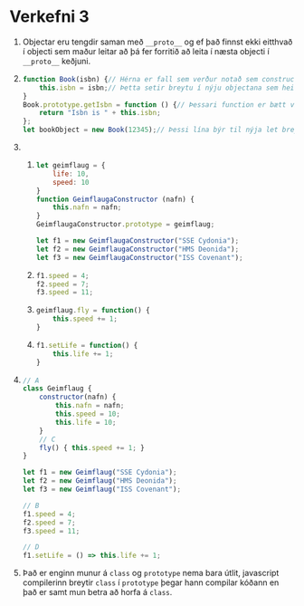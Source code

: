 # Verkefni 3

1.  Objectar eru tengdir saman með `__proto__` og ef það finnst ekki eitthvað í objecti sem maður leitar að þá fer forritið að leita í næsta objecti í `__proto__` keðjuni.
2.  ```javascript
    function Book(isbn) {// Hérna er fall sem verður notað sem constructorinn fyrir objecta
        this.isbn = isbn;// Þetta setir breytu í nýju objectana sem heitir isbn og er sama gildi og breytan sem kom inn með fallinu
    }
    Book.prototype.getIsbn = function () {// Þessari function er bætt við í prototype á Book og það er það sem er notað til þess að gera __proto__ þegar það er notað new svo að þessi function mun bætast við í __proto__ á öllum nýjum objectum sem eru búnit til úr fallinu Book
        return "Isbn is " + this.isbn;
    };
    let bookObject = new Book(12345);// Þessi lína býr til nýja let breytu sem er undefined og bætir svo nýjum object úr fallinu Book í breytuna
    ```
3.  
    1.  ```javascript
        let geimflaug = {
            life: 10,
            speed: 10
        }
        function GeimflaugaConstructor (nafn) {
            this.nafn = nafn;
        }
        GeimflaugaConstructor.prototype = geimflaug;

        let f1 = new GeimflaugaConstructor("SSE Cydonia");
        let f2 = new GeimflaugaConstructor("HMS Deonida");
        let f3 = new GeimflaugaConstructor("ISS Covenant");
        ```
    2.  ```javascript
        f1.speed = 4;
        f2.speed = 7;
        f3.speed = 11;
        ```
    3.  ```javascript
        geimflaug.fly = function() {
            this.speed += 1;
        }
        ```
    4.  ```javascript
        f1.setLife = function() {
            this.life += 1;
        }
        ```
4.  ```javascript
    // A
    class Geimflaug {
        constructor(nafn) {
            this.nafn = nafn;
            this.speed = 10;
            this.life = 10;
        }
        // C
        fly() { this.speed += 1; }
    }

    let f1 = new Geimflaug("SSE Cydonia");
    let f2 = new Geimflaug("HMS Deonida");
    let f3 = new Geimflaug("ISS Covenant");

    // B
    f1.speed = 4;
    f2.speed = 7;
    f3.speed = 11;

    // D
    f1.setLife = () => this.life += 1;
    ```
5.  Það er enginn munur á `class` og `prototype` nema bara útlit, javascript compilerinn breytir `class` í `prototype` þegar hann compilar kóðann en það er samt mun betra að horfa á `class`.